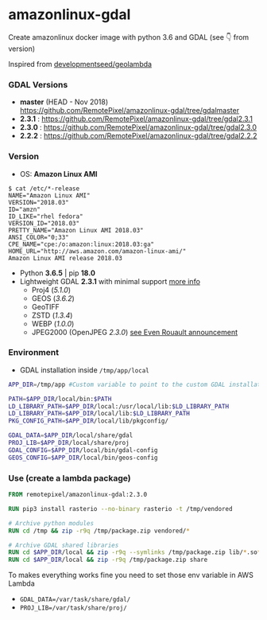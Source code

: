 # amazonlinux-gdal

Create amazonlinux docker image with python 3.6 and GDAL (see :point_down: from version)

Inspired from [developmentseed/geolambda](https://github.com/developmentseed/geolambda)

### GDAL Versions
- **master** (HEAD - Nov 2018) https://github.com/RemotePixel/amazonlinux-gdal/tree/gdalmaster
- **2.3.1** : https://github.com/RemotePixel/amazonlinux-gdal/tree/gdal2.3.1
- **2.3.0** : https://github.com/RemotePixel/amazonlinux-gdal/tree/gdal2.3.0
- **2.2.2** : https://github.com/RemotePixel/amazonlinux-gdal/tree/gdal2.2.2

### Version

- OS: **Amazon Linux AMI**
```
$ cat /etc/*-release
NAME="Amazon Linux AMI"
VERSION="2018.03"
ID="amzn"
ID_LIKE="rhel fedora"
VERSION_ID="2018.03"
PRETTY_NAME="Amazon Linux AMI 2018.03"
ANSI_COLOR="0;33"
CPE_NAME="cpe:/o:amazon:linux:2018.03:ga"
HOME_URL="http://aws.amazon.com/amazon-linux-ami/"
Amazon Linux AMI release 2018.03
```



- Python **3.6.5** | pip **18.0**
- Lightweight GDAL **2.3.1** with minimal support [more info](https://trac.osgeo.org/gdal/wiki/BuildingOnUnixWithMinimizedDrivers#no1)
  - Proj4 (*5.1.0*)
  - GEOS (*3.6.2*)
  - GeoTIFF
  - ZSTD (*1.3.4*)
  - WEBP (*1.0.0*)
  - JPEG2000 (OpenJPEG *2.3.0*) [see Even Rouault announcement](https://erouault.blogspot.ca/2017/10/optimizing-jpeg2000-decoding.html)

### Environment

- GDAL installation inside `/tmp/app/local`

```bash
APP_DIR=/tmp/app #Custom variable to point to the custom GDAL installation

PATH=$APP_DIR/local/bin:$PATH
LD_LIBRARY_PATH=$APP_DIR/local:/usr/local/lib:$LD_LIBRARY_PATH
LD_LIBRARY_PATH=$APP_DIR/local/lib:$LD_LIBRARY_PATH
PKG_CONFIG_PATH=$APP_DIR/local/lib/pkgconfig/

GDAL_DATA=$APP_DIR/local/share/gdal
PROJ_LIB=$APP_DIR/local/share/proj
GDAL_CONFIG=$APP_DIR/local/bin/gdal-config
GEOS_CONFIG=$APP_DIR/local/bin/geos-config
```

### Use (create a lambda package)

```Dockerfile
FROM remotepixel/amazonlinux-gdal:2.3.0

RUN pip3 install rasterio --no-binary rasterio -t /tmp/vendored

# Archive python modules
RUN cd /tmp && zip -r9q /tmp/package.zip vendored/*

# Archive GDAL shared libraries
RUN cd $APP_DIR/local && zip -r9q --symlinks /tmp/package.zip lib/*.so*
RUN cd $APP_DIR/local && zip -r9q /tmp/package.zip share
```

To makes everything works fine you need to set those env variable in AWS Lambda
- `GDAL_DATA=/var/task/share/gdal/`
- `PROJ_LIB=/var/task/share/proj/`
